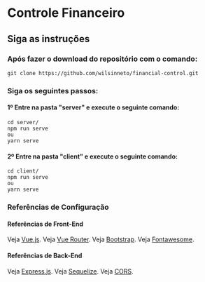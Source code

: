 # Controle Financeiro

## Siga as instruções
### Após fazer o download do repositório com o comando:
```
git clone https://github.com/wilsinneto/financial-control.git
```
### Siga os seguintes passos:

#### 1º Entre na pasta "server" e execute o seguinte comando:
```
cd server/
npm run serve
ou
yarn serve
```

#### 2º Entre na pasta "client" e execute o seguinte comando:
```
cd client/
npm run serve
ou
yarn serve
```

### Referências de Configuração
#### Referências de Front-End
Veja [Vue.js](https://cli.vuejs.org/config/).
Veja [Vue Router](https://router.vuejs.org/).
Veja [Bootstrap](https://getbootstrap.com/).
Veja [Fontawesome](https://fontawesome.com).
#### Referências de Back-End
Veja [Express.js](https://expressjs.com/).
Veja [Sequelize](https://sequelize.org/).
Veja [CORS](https://developer.mozilla.org/en-US/docs/Web/HTTP/CORS).
